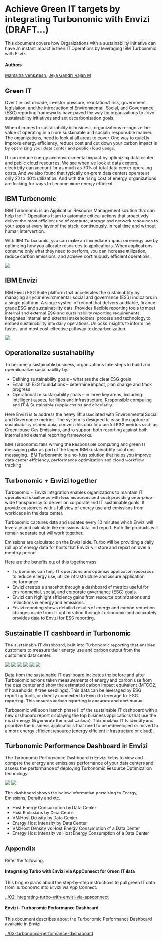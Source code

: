 # Achieve Green IT targets by integrating Turbonomic with Envizi (DRAFT...)

This document covers how Organizations with a sustainability initiative can have an instant impact in their IT Operations by leveraging IBM Turbonomic with Envizi. 


#### Authors
 [Mamatha Venkatesh](https://community.ibm.com/community/user/envirintel/network/members/profile?UserKey=813a3553-d5cc-4b76-9970-ed40f865cb31), [Jeya Gandhi Rajan M](https://community.ibm.com/community/user/envirintel/people/jeya-gandhi-rajan-m1)


## Green IT

Over the last decade, investor pressure, reputational risk, government legislation, and the introduction of Environmental, Social, and Governance (ESG) reporting frameworks have paved the way for organizations to drive sustainability initiatives and set decarbonization goals. 

When it comes to sustainability in business, organizations recognize the value of operating in a more sustainable and socially responsible manner.  The organizations, need to look at all areas to cover. One way to quickly improve energy efficiency, reduce cost and cut down your carbon impact is by optimizing your data center and public cloud usage. 

IT can reduce energy and environmental impact by optimizing data center and public cloud resources. We see when we look at data centers, electricity can account for as much as 70% of total data center operating costs. And we also found that typically on-prem data centers operate at only 20 to 40% utilization.  And with the rising cost of energy, organizations are looking for ways to become more energy efficient.

## IBM Turbonomic

IBM Turbonomic is an Application Resource Management solution that can help the IT Operations team to automate critical actions that proactively deliver the most efficient use of compute, storage and network resources to your apps at every layer of the stack, continuously, in real time and without human intervention. 

With IBM Turbonomic, you can make an immediate impact on energy use by optimizing how you allocate resources to applications. When applications consume only what they need to perform, you can increase utilization, reduce carbon emissions, and achieve continuously efficient operations. 

<img src="images/image10.png">


## IBM Envizi

IBM Envizi ESG Suite platform that accelerates the sustainability by managing all your environmental, social and governance (ESG) indicators in a single platform. A single system of record that delivers auditable, finance-grade ESG and sustainability data. Provides flexible reporting tools to meet internal and external ESG and sustainability reporting requirements. Integrates internal and external stakeholders, process and technology to embed sustainability into daily operations. Unlocks insights to inform the fastest and most cost-effective pathway to decarbonization.

<img src="images/image11.png">

## Operationalize sustainability 

To become a sustainable business, organizations take steps to build and operationalize sustainability by:
- Defining sustainability goals – what are the clear ESG goals 
- Establish ESG foundations – determine impact, plan change and track progress 
- Operationalize sustainability goals – in three key areas, including: Intelligent assets, facilities and infrastructure, Responsible computing and IT & Sustainable supply chains and circularity. 

Here Envizi is to address the heavy lift associated with Environmental Social and Governance metrics.  The system is designed to ease the capture of sustainability related data, convert this data into useful ESG metrics such as Greenhouse Gas Emissions, and to support both reporting against both internal and external reporting frameworks.  

IBM Turbonomic falls withing the Responsible computing and green IT messaging pillar as part of the larger IBM sustainability solutions messaging. IBM Turbonomic is a no-fuss solution that helps you improve data center efficiency, performance optimization and cloud workflow tracking. 


## Turbonomic + Envizi together

Turbonomic + Envizi integration enables organizations to maintain IT operational excellence with less resources and cost; providing enterprise-wide transparency to deliver on corporate and IT sustainable goals. It provide customers with a full view of energy use and emissions from workloads in the data center.

Turbonomic captures data and updates every 10 minutes which Envizi will leverage and calculate the emissions data and report. Both the products will remain separate but will work together.

Emissions are calculated on the Envizi side. Turbo will be providing a daily roll up of energy data for hosts that Envizi will store and report on over a monthly period.

Here are the benefits out of this togetherness

- Turbonomic can help IT operations and optimize application resources to reduce energy use, utilize infrastructure and assure application performance
- Envizi creates a snapshot through a dashboard of metrics useful for environmental, social, and corporate governance (ESG) goals.
- Envizi can highlight efficiency gains from resource optimizations and reductions in energy and emissions.
- Envizi reporting shows detailed results of energy and carbon reduction changes made from IT optimization through Turbonomic and accurately provides data to Envizi for ESG reporting.

## Sustainable IT dashboard in Turbonomic

The sustainable IT dashboard, built into Turbonomic reporting that enables customers to measure their energy use and carbon output from the customers data center.

<img src="images/image12-1.png">
<img src="images/image12-2.png">

<img src="images/image13-1.png">
<img src="images/image13-2.png">
<img src="images/image13-3.png">
<img src="images/image13-4.png">

Data from the sustainable IT dashboard indicates the before and after Turbonomic actions taken measurements of energy and carbon use from the data center and show the estimated carbon impact equivalent (MTCO2, # households, # tree seedlings). This data can be leveraged by ESG reporting tools, or directly connected to Envizi to leverage for ESG reporting. This ensures carbon reporting is accurate and continuous.

Turbonomic will soon launch phase II of the sustainable IT dashboard with a new dashboard report displaying the top business applications that use the most energy (& generate the most carbon). This enables IT to identify and prioritize the business applications that need to be redeveloped or moved to a more energy efficient resource (energy efficient infrastructure or cloud).

## Turbonomic Performance Dashboard in Envizi

The Turbonomic Performance Dashboard in Envizi helps to view and compare the energy and emissions performance of your data centers and assess the performance of deploying Turbonomic Resource Optimization technology.

<img src="images/image14-1.png">
<img src="images/image14-2.png">

The dashboard shows the below information pertaining to Energy, Emissions, Density and etc.
- Host Energy Consumption by Data Center
- Host Emissions by Data Center
- VM:Host Density by Data Center
- Energy:Host Intensity by Data Center
- VM:Host Density vs Host Energy Consumption of a Data Center
- Energy:Host Intensity vs Host Energy Consumption of a Data Center


## Appendix

Refer the following.

#### Integrating Turbo with Envizi via AppConnect for Green IT data

This blog explains about the step-by-step instructions to pull green IT data from Turbonomic into Envizi via App Connect.

[../02-Integrating-turbo-with-envizi-via-appconnect](../02-Integrating-turbo-with-envizi-via-appconnect/)


#### Envizi - Turbonomic Performance Dashboard 

This document describes about the Turbonomic Performance Dashboard available in Envizi.

[../03-turbonomic-performance-dashaboard](../03-turbonomic-performance-dashaboard/)